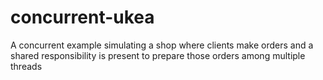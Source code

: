 # concurrent-ukea
A concurrent example simulating a shop where clients make orders and a shared responsibility is present to prepare those orders among multiple threads
